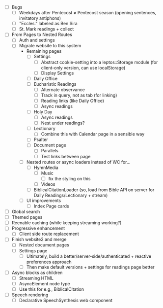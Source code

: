 - [ ] Bugs
	- [ ] Weekdays after Pentecost ≠ Pentecost season (opening sentences, invitatory antiphons)
	- [ ] "Eccles." labeled as Ben Sira
	- [ ] St. Mark readings + collect
- [ ] From Pages to Nested Routes
	- [ ] Auth and settings
	- [ ] Migrate website to this system
		-  Remaining pages
			- [ ] Settings
				- [ ] Abstract cookie-setting into a leptos::Storage module (for client-only version, can use localStorage)
				- [ ] Display Settings
			- [ ] Daily Office
			- [ ] Eucharistic Readings
				- [ ] Alternate observance
				- [ ] Track in query, not as tab (for linking)
				- [ ] Reading links (like Daily Office)
				- [ ] Async readings
			- [ ] Holy Day
				- [ ] Async readings
				- [ ] Nest under readings?
			- [ ] Lectionary
				- [ ] Combine this with Calendar page in a sensible way
			- [ ] Psalter
			- [ ] Document page
				- [ ] Parallels
				- [ ] Test links between page
		- [ ] Nested routes or async loaders instead of WC for...
			- [ ] HymnMedia
				- [ ] Music
					- [ ] fix the styling on this
				- [ ] Videos
			- [ ] BiblicalCitationLoader (so, load from Bible API on server for Daily Readings/Lectionary + stream)
		- [ ] UI improvements
			- [ ] Index Page cards
- [ ] Global search
- [ ] Themed pages
- [ ] Reenable caching (while keeping streaming working?)
- [ ] Progressive enhancement
	- [ ] Client side route replacement
- [ ] Finish website2 and merge
	- [ ] Nested document pages
	- [ ] Settings page
		- [ ] Ultimately, build a better/server-side/authenticated + reactive preferences approach
		- [ ] Then make default versions + settings for readings page better
- [ ] Async blocks as children
	- [ ] Streaming HTML
	- [ ] AsyncElement node type
	- [ ] Use this for e.g., BiblicalCitation
- [ ] Speech rendering
	- [ ] Declarative SpeechSynthesis web component